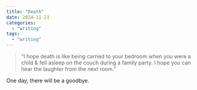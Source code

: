 ```yaml
---
title: "Death"
date: 2024-11-21
categories: 
  - "writing"
tags: 
  - "writing"
---
```


> “I hope death is like being carried to your bedroom when you were a child & fell asleep on the couch during a family party. I hope you can hear the laughter from the next room."

One day, there will be a goodbye.
